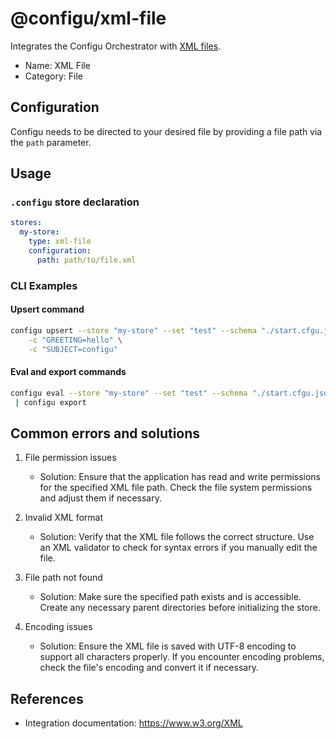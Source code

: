 # @configu/xml-file

Integrates the Configu Orchestrator with [XML files](https://www.w3.org/XML/).

- Name: XML File
- Category: File

## Configuration

Configu needs to be directed to your desired file by providing a file path via the `path` parameter.

## Usage

### `.configu` store declaration

```yaml
stores:
  my-store:
    type: xml-file
    configuration:
      path: path/to/file.xml
```

### CLI Examples

#### Upsert command

```bash
configu upsert --store "my-store" --set "test" --schema "./start.cfgu.json" \
    -c "GREETING=hello" \
    -c "SUBJECT=configu"
```

#### Eval and export commands

```bash
configu eval --store "my-store" --set "test" --schema "./start.cfgu.json" \
 | configu export
```

## Common errors and solutions

1. File permission issues

   - Solution: Ensure that the application has read and write permissions for the specified XML file path. Check the file system permissions and adjust them if necessary.

2. Invalid XML format

   - Solution: Verify that the XML file follows the correct structure. Use an XML validator to check for syntax errors if you manually edit the file.

3. File path not found

   - Solution: Make sure the specified path exists and is accessible. Create any necessary parent directories before initializing the store.

4. Encoding issues
   - Solution: Ensure the XML file is saved with UTF-8 encoding to support all characters properly. If you encounter encoding problems, check the file's encoding and convert it if necessary.

## References

- Integration documentation: https://www.w3.org/XML
